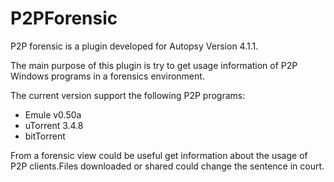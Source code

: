 # P2PForensic
P2P forensic is a plugin developed for Autopsy Version 4.1.1.

The main purpose of this plugin is try to get usage information of P2P Windows programs in a forensics environment.

The current version support the following P2P programs:
  * Emule v0.50a
  * uTorrent 3.4.8
  * bitTorrent
  
From a forensic view could be useful get information about the usage of P2P clients.Files downloaded or shared could change the sentence in court.
